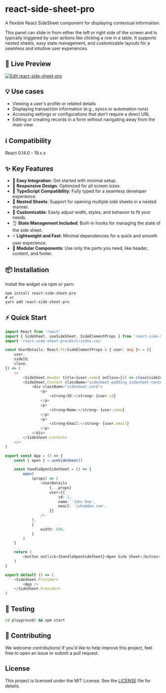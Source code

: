 # react-side-sheet-pro

A flexible React SideSheet component for displaying contextual information.

This panel can slide in from either the left or right side of the screen and is typically triggered by user actions like clicking a row in a table. It supports nested sheets, easy state management, and customizable layouts for a seamless and intuitive user experiences.

## 👀 Live Preview

[![Edit react-side-sheet-pro](https://codesandbox.io/static/img/play-codesandbox.svg)](https://codesandbox.io/p/sandbox/9mxzqg)

## 💡 Use cases
- Viewing a user's profile or related details
- Displaying transaction information (e.g., syncs or automation runs)
- Accessing settings or configurations that don’t require a direct URL
- Editing or creating records in a form without navigating away from the main view

## ℹ️ Compatibility

React 0.14.0 - 19.x.x

## ✨ Key Features

- 🚀 **Easy Integration**: Get started with minimal setup.
- 📱 **Responsive Design**: Optimized for all screen sizes.
- 💪 **TypeScript Compatibility**: Fully typed for a seamless developer experience.
- 🔄 **Nested Sheets**: Support for opening multiple side sheets in a nested manner.
- 🎨 **Customizable**: Easily adjust width, styles, and behavior to fit your needs.
- 👌 **State Management Included**: Built-in hooks for managing the state of the side sheet.
- ⚡ **Lightweight and Fast**: Minimal dependencies for a quick and smooth user experience.
- 🧩 **Modular Components**: Use only the parts you need, like header, content, and footer.

## 📦 Installation

Install the widget via npm or yarn:

```shell
npm install react-side-sheet-pro
# or
yarn add react-side-sheet-pro
```

## ⚡️ Quick Start
```typescript jsx
import React from 'react'
import { SideSheet, useSideSheet, SideElementProps } from 'react-side-sheet-pro'
import 'react-side-sheet-pro/dist/index.css'

const UserDetails: React.FC<SideElementProps & { user: any }> = ({
    user,
    sideId,
    close,
}) => (
    <>
        <SideSheet.Header title={user.name} onClose={() => close(sideId)} />
        <SideSheet.Content className="sidesheet-padding sidesheet-centered">
            <div className="sidesheet-card">
                <p>
                    <strong>ID:</strong> {user.id}
                </p>
                <p>
                    <strong>Name:</strong> {user.name}
                </p>
                <p>
                    <strong>Email:</strong> {user.email}
                </p>
            </div>
        </SideSheet.Content>
    </>
)

export const App = () => {
    const { open } = useSideSheet()

    const handleOpenSideSheet = () => {
        open(
            (props) => (
                <UserDetails
                    {...props}
                    user={{
                        id: 1,
                        name: 'John Doe',
                        email: 'john@doe.com',
                    }}
                />
            ),
            {
                width: 600,
            }
        )
    }

    return (
        <button onClick={handleOpenSideSheet}>Open Side Sheet</button>
    )
}

export default () => (
    <SideSheet.Provider>
        <App />
    </SideSheet.Provider>
)
```

## 🧪 Testing

```bash
cd playground/ && npm start
```

## 🌟 Contributing

We welcome contributions! If you'd like to help improve this project, feel free to open an issue or submit a pull request.

## License

This project is licensed under the MIT License. See the [LICENSE](LICENSE) file for details.

